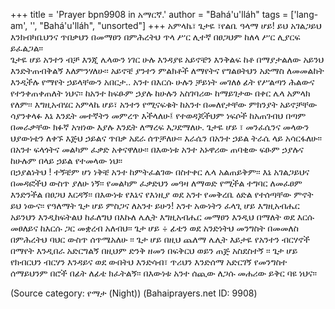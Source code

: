 +++
title = 'Prayer bpn9908 in አማርኛ.'
author = "Bahá'u'lláh"
tags = ['lang-am', '', "Bahá'u'lláh", "unsorted"]
+++
አምላኬ፣ ጌታዬ ፣የልቤ ዓላማ ሆይ! ይህ አገልጋይህ እንክብካቤህንና ጥበቃህን በመማፀን በምሕረትህ ጥላ ሥር ሊተኛ በፀጋህም ከለላ ሥር ሊያርፍ ይፈልጋል፡፡  
ጌታዬ ሆይ አንተን ብቻ እንጂ ሌላውን ነገር  ሁሉ እንዳያዩ አይኖቼን እንቅልፍ ከቶ በማያታልለው አይንህ  እንድትጠብቅልኝ እለምንሃለሁ፡፡ አይኖቼ ያንተን ምልክቶች ለማየትና  የግልፀትህን አድማስ ለመመልከት እንዲችሉ  የማየት ኃይላቸውን አበርታ.. አንተ በእርሱ ሁሉን ቻይነት መገለፅ  ፊት የሥልጣን ሕልውና የተንቀጠቀጠለት ነህና፡፡
	ከአንተ ከፍፁም ኃያሉ ከሁሉን አስገባሪው ከማይገታው በቀር ሌላ አምላክ የለም፡፡
እግዚአብሄር አምላኬ ሆይ፣ አንተን የሚናፍቁት ከአንተ በመለየታቸው ምክንያት አይኖቻቸው ሳያንቀላፉ እኔ እንዴት መተኛትን መምረጥ እችላለሁ፤ የተወዳጆችህም ነፍሶች ከአጠገብህ በጣም በመራቃቸው ክፉኛ አዝነው እያሉ እንዴት ለማረፍ እጋደማለሁ.
	ጌታዬ ሆይ ፣ መንፈሴንና መላውን ህያውነቴን  ለቀኙ እጅህ ኃይልና ጥበቃ አደራ ሰጥቻለሁ፡፡ እራሴን በአንተ ኃይል ትራሴ ላይ አሳርፋለሁ፡፡   በአንተ ፍላጎትና መልካም ፈቃድ አቀናዋለሁ፡፡ በእውነቱ አንተ አኑዋሪው ጠባቂው ፍፁም ኃያሉና ከሁሉም በላይ ኃይል የተመላው ነህ፡፡   
በኃያልነትህ ! ተኝቼም ሆነ ነቅቼ አንተ ከምትፈልገው በስተቀር ሌላ አልጠይቅም፡፡ እኔ አገልጋይህና በመዳፎችህ ውስጥ ያለሁ ነኝ፡፡ የመልካም ፈቃድህን መዓዛ ለማወድ የሚችል ተግባር ለመፈፀም  እንድንችል በፀጋህ እርዳኝ፡፡ በእውነቱ የእኔና የእነዚያ ወደ አንተ የመቅረቤ ዕድል የተሰጣቸው ምኖት ይህ ነውና፡፡ የዓለማት ጌታ ሆይ ምስጋና ለአንተ ይሁን!
አንተ አውነትን ፈላጊ ሆይ እግዚአብሔር አይንህን እንዲከፍትልህ ከፈለግህ በእኩለ ሌሊት እግዚአብሔር መማፀን እንዲህ በማለት ወደ እርሱ መፀለይና ከእርሱ ጋር መቋረብ አለብህ፡፡
ጌታ ሆይ ÷ ፊቴን ወደ አንድነትህ መንግስት በመመለስ በምሕረትህ  ባህር ውስጥ ሰጥሜአለሁ ፡፡ ጌታ ሆይ በዚህ ጨለማ ሌሊት እይታዬ የአንተን ብርሃኖች በማየት እንዲበራ አድርግልኝ በዚህም ድንቅ ዘመን በፍቅርህ ወይን ጠጅ አስደስተኝ ፡፡ ጌታ ሆይ የክብርህን ብርሃን  እንዳይና ወደ ውበትህ  እንድሳብ፣ ጥሪህን እንድሰማ አድርገኝ የመንግስተ ሰማይህንም በሮች በፊት ለፊቴ ክፈትልኝ፡፡
	በእውነቱ አንተ ሰጪው ለጋሱ መሐሪው ይቅር ባዩ ነህና፡፡

(Source category: የማታ (Night))
(Bahaiprayers.net ID: 9908)
